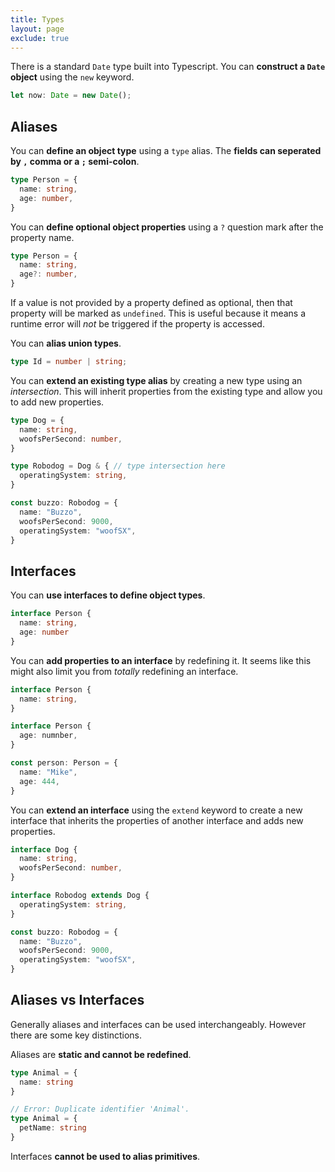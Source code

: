 ```yaml
---
title: Types
layout: page
exclude: true
---
```


There is a standard `Date` type built into Typescript. You can **construct a `Date` object** using the `new` keyword.
```ts
let now: Date = new Date();
```

## Aliases

You can **define an object type** using a `type` alias. The **fields can seperated by `,` comma or a `;` semi-colon**.
```ts
type Person = {
  name: string,
  age: number,
}
```

You can **define optional object properties** using a `?` question mark after the property name.
```ts
type Person = {
  name: string,
  age?: number,
}
```

If a value is not provided by a property defined as optional, then that property will be marked as `undefined`. This is useful because it means a runtime error will *not* be triggered if the property is accessed.

You can **alias union types**.
```ts
type Id = number | string;
```

You can **extend an existing type alias** by creating a new type using an *intersection*. This will inherit properties from the existing type and allow you to add new properties.
```ts
type Dog = {
  name: string,
  woofsPerSecond: number,
}

type Robodog = Dog & { // type intersection here
  operatingSystem: string,
}

const buzzo: Robodog = {
  name: "Buzzo",
  woofsPerSecond: 9000,
  operatingSystem: "woofSX",
}
```

## Interfaces

You can **use interfaces to define object types**.
```ts
interface Person {
  name: string,
  age: number
}
```

You can **add properties to an interface** by redefining it. It seems like this might also limit you from *totally* redefining an interface.
```ts
interface Person {
  name: string,
}

interface Person {
  age: numnber,
}

const person: Person = {
  name: "Mike",
  age: 444,
}
```

You can **extend an interface** using the `extend` keyword to create a new interface that inherits the properties of another interface and adds new properties.
```ts
interface Dog {
  name: string,
  woofsPerSecond: number,
}

interface Robodog extends Dog {
  operatingSystem: string,
}

const buzzo: Robodog = {
  name: "Buzzo",
  woofsPerSecond: 9000,
  operatingSystem: "woofSX",
}
```

## Aliases vs Interfaces

Generally aliases and interfaces can be used interchangeably. However there are some key distinctions.

Aliases are **static and cannot be redefined**.
```ts
type Animal = {
  name: string
}

// Error: Duplicate identifier 'Animal'.
type Animal = {
  petName: string
}
```

Interfaces **cannot be used to alias primitives**.